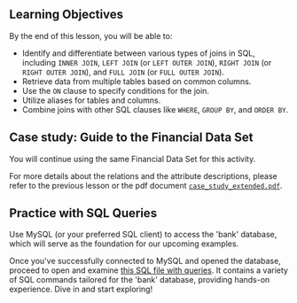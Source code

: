 <!-- # SQL Joins Hands On -->

## Learning Objectives

By the end of this lesson, you will be able to:
 
- Identify and differentiate between various types of joins in SQL, including `INNER JOIN`, `LEFT JOIN` (or `LEFT OUTER JOIN`), `RIGHT JOIN` (or `RIGHT OUTER JOIN`), and `FULL JOIN` (or `FULL OUTER JOIN`).
- Retrieve data from multiple tables based on common columns.
- Use the `ON` clause to specify conditions for the join.
- Utilize aliases for tables and columns.
- Combine joins with other SQL clauses like `WHERE`, `GROUP BY`, and `ORDER BY`.

## Case study: Guide to the Financial Data Set

You will continue using the same Financial Data Set for this activity.

For more details about the relations and the attribute descriptions, please refer to the previous lesson or the pdf document [`case_study_extended.pdf`](https://github.com/data-bootcamp-v4/lessons/blob/main/4_sql/files_for_lessons/case_study_extended.pdf).

## Practice with SQL Queries

Use MySQL (or your preferred SQL client) to access the 'bank' database, which will serve as the foundation for our upcoming examples.

Once you've successfully connected to MySQL and opened the database, proceed to open and examine [this SQL file with queries](https://github.com/data-bootcamp-v4/lessons/blob/main/4_sql/4.3_sql_joins.sql). It contains a variety of SQL commands tailored for the 'bank' database, providing hands-on experience. Dive in and start exploring!

